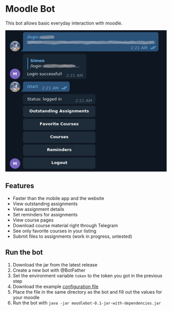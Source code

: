 # Moodle Bot

This bot allows basic everyday interaction with moodle.

![Main menu](https://raw.githubusercontent.com/AnyTimeTraveler/moodlebot/master/res/bot.jpg)

## Features
 - Faster than the mobile app and the website
 - View outstanding assignments
 - View assignment details
 - Set reminders for assignments
 - View course pages
 - Download course material right through Telegram
 - See only favorite courses in your listing
 - Submit files to assignments (work in progress, untested)

## Run the bot
 1. Download the jar from the latest release
 2. Create a new bot with @BotFather
 3. Set the environment variable `token` to the token you got in the previous step
 4. Download the example [configuration file](https://raw.githubusercontent.com/AnyTimeTraveler/moodlebot/master/res/moodlebotconfig.json)
 5. Place the file in the same directory as the bot and fill out the values for your moodle
 6. Run the bot with `java -jar moodlebot-0.1-jar-with-dependencies.jar`
